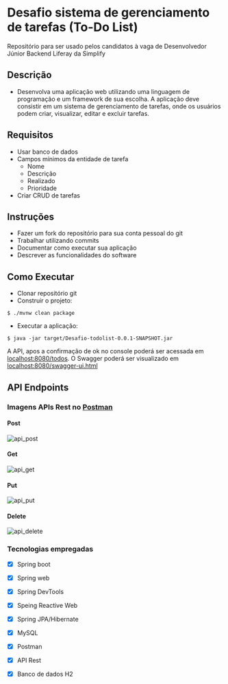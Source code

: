 # Desafio sistema de gerenciamento de tarefas (To-Do List)
Repositório para ser usado pelos candidatos à vaga de Desenvolvedor Júnior Backend Liferay da Simplify

## Descrição
- Desenvolva uma aplicação web utilizando uma linguagem de programação e um framework de sua escolha. A aplicação deve consistir em um sistema de gerenciamento de tarefas, onde os usuários podem criar, visualizar, editar e excluir tarefas.

## Requisitos
- Usar banco de dados
- Campos mínimos da entidade de tarefa
    - Nome
    - Descrição
    - Realizado
    - Prioridade
- Criar CRUD de tarefas

## Instruções
- Fazer um fork do repositório para sua conta pessoal do git
- Trabalhar utilizando commits
- Documentar como executar sua aplicação
- Descrever as funcionalidades do software

 ## Como Executar

- Clonar repositório git
- Construir o projeto:
```
$ ./mvnw clean package
```
- Executar a aplicação:
```
$ java -jar target/Desafio-todolist-0.0.1-SNAPSHOT.jar
```
A API, apos a confirmação de ok no console poderá ser acessada em [localhost:8080/todos](http://localhost:8080).
O Swagger poderá ser visualizado em [localhost:8080/swagger-ui.html](http://localhost:8080/swagger-ui.html)

## API Endpoints

### Imagens APIs Rest no [Postman](https://en.wikipedia.org/wiki/Postman_(software))
#### Post
![api_post](https://github.com/jonathnawill/desafio-junior-backend-simplify/assets/104990020/1c88af75-16a0-42aa-a10e-9ee9a5a977c6)




#### Get
![api_get](https://github.com/jonathnawill/desafio-junior-backend-simplify/assets/104990020/a614c373-18ec-4a86-83fc-3c704d992bc6)





#### Put
![api_put](https://github.com/jonathnawill/desafio-junior-backend-simplify/assets/104990020/593d1a40-8fc4-4c5a-adb4-e588b484b595)




#### Delete
![api_delete](https://github.com/jonathnawill/desafio-junior-backend-simplify/assets/104990020/ca2e1e2f-c475-408b-8570-95ac54bc1187)

### Tecnologias empregadas
- [x] Spring boot
- [x] Spring web
- [x] Spring DevTools
- [x] Speing Reactive Web
- [x] Spring JPA/Hibernate
- [x] MySQL
- [x] Postman 
- [x] API Rest
- [x] Banco de dados H2

